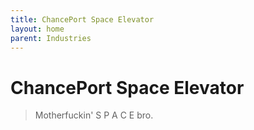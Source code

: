 ```yaml
---
title: ChancePort Space Elevator
layout: home
parent: Industries
---
```


# ChancePort Space Elevator
> Motherfuckin' S P A C E bro.